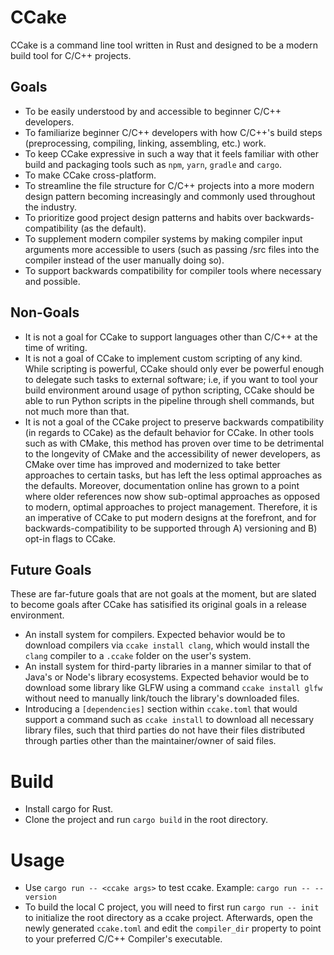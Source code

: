 # CCake
CCake is a command line tool written in Rust and designed to be a modern build tool for C/C++ projects.

## Goals
- To be easily understood by and accessible to beginner C/C++ developers.
- To familiarize beginner C/C++ developers with how C/C++'s build steps (preprocessing, compiling, linking, assembling, etc.) work.
- To keep CCake expressive in such a way that it feels familiar with other build and packaging tools such as `npm`, `yarn`, `gradle` and `cargo`.
- To make CCake cross-platform.
- To streamline the file structure for C/C++ projects into a more modern design pattern becoming increasingly and commonly used throughout the industry.
- To prioritize good project design patterns and habits over backwards-compatibility (as the default).
- To supplement modern compiler systems by making compiler input arguments more accessible to users (such as passing /src files into the compiler instead of the user manually doing so).
- To support backwards compatibility for compiler tools where necessary and possible.

## Non-Goals
- It is not a goal for CCake to support languages other than C/C++ at the time of writing.
- It is not a goal of CCake to implement custom scripting of any kind. While scripting is powerful, CCake should only ever be powerful enough to delegate such tasks to external software; i.e, if you want to tool your build environment around usage of python scripting, CCake should be able to run Python scripts in the pipeline through shell commands, but not much more than that.
- It is not a goal of the CCake project to preserve backwards compatibility (in regards to CCake) as the default behavior for CCake. In other tools such as with CMake, this method has proven over time to be detrimental to the longevity of CMake and the accessibility of newer developers, as CMake over time has improved and modernized to take better approaches to certain tasks, but has left the less optimal approaches as the defaults. Moreover, documentation online has grown to a point where older references now show sub-optimal approaches as opposed to modern, optimal approaches to project management. Therefore, it is an imperative of CCake to put modern designs at the forefront, and for backwards-compatibility to be supported through A) versioning and B) opt-in flags to CCake.

## Future Goals
These are far-future goals that are not goals at the moment, but are slated to become goals after CCake has satisified its original goals in a release environment.
- An install system for compilers. Expected behavior would be to download compilers via `ccake install clang`, which would install the `clang` compiler to a `.ccake` folder on the user's system.
- An install system for third-party libraries in a manner similar to that of Java's or Node's library ecosystems. Expected behavior would be to download some library like GLFW using a command `ccake install glfw` without need to manually link/touch the library's downloaded files.
- Introducing a `[dependencies]` section within `ccake.toml` that would support a command such as `ccake install` to download all necessary library files, such that third parties do not have their files distributed through parties other than the maintainer/owner of said files.

# Build
- Install cargo for Rust.
- Clone the project and run `cargo build` in the root directory.

# Usage
- Use `cargo run -- <ccake args>` to test ccake. Example: `cargo run -- --version`
- To build the local C project, you will need to first run `cargo run -- init` to initialize the root directory as a ccake project. Afterwards, open the newly generated `ccake.toml` and edit the `compiler_dir` property to point to your preferred C/C++ Compiler's executable.